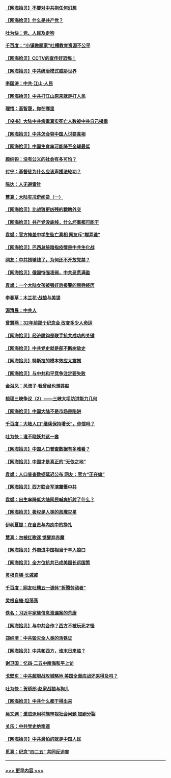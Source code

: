 #### [【网海拾贝】不要对中共抱任何幻想](../pages/nsc993/n12965222.md?t=05212351) 
#### [【网海拾贝】什么是共产党？](../pages/nsc993/n12962781.md?t=05212351) 
#### [吐为快：党、人民及走狗](../pages/nsc993/n12962747.md?t=05212351) 
#### [千百度：“小镇做题家”吐槽教育资源不公平](../pages/nsc993/n12962705.md?t=05212351) 
#### [【网海拾贝】CCTV的宣传好恐怖！](../pages/nsc993/n12959984.md?t=05212351) 
#### [【网海拾贝】中共统治模式威胁世界](../pages/nsc993/n12957622.md?t=05212351) 
#### [李国涛：中共‧江山‧人民](../pages/nsc993/n12957502.md?t=05212351) 
#### [【网海拾贝】中共打江山原来就是打人民](../pages/nsc993/n12954345.md?t=05212351) 
#### [理悟：高智晟，你在哪里](../pages/nsc993/n12953115.md?t=05212351) 
#### [【投书】大陆中共病毒真实死亡人数被中共自己揭露](../pages/nsc993/n12953050.md?t=05212351) 
#### [【网海拾贝】中共怎会容中国人讨要真相](../pages/nsc993/n12952161.md?t=05212351) 
#### [【网海拾贝】中国生育率可能降至全球最低](../pages/nsc993/n12948793.md?t=05212351) 
#### [颜纯钩：没有公义的社会有多可怕？](../pages/nsc993/n12947626.md?t=05212351) 
#### [付宁：基督徒为什么应该声援法轮功？](../pages/nsc993/n12947233.md?t=05212351) 
#### [陈达：人无避雷针](../pages/nsc993/n12947098.md?t=05212351) 
#### [慧真：大陆实况奇闻录（一）](../pages/nsc993/n12945811.md?t=05212351) 
#### [【网海拾贝】比战狼更凶残的戳瞎外交](../pages/nsc993/n12945717.md?t=05212351) 
#### [【网海拾贝】共产党没底线，什么坏事都可能干](../pages/nsc993/n12942090.md?t=05212351) 
#### [袁斌：官方掩盖中学生坠亡真相 网友斥“糊弄谁”](../pages/nsc993/n12942029.md?t=05212351) 
#### [【网海拾贝】巴西总统暗指疫情是中共生化战](../pages/nsc993/n12938999.md?t=05212351) 
#### [网友：中共捞够钱了，为何还不开放党禁？](../pages/nsc993/n12938952.md?t=05212351) 
#### [【网海拾贝】俄国恃强凌弱，中共恶贯满盈](../pages/nsc993/n12936626.md?t=05212351) 
#### [袁斌：一个大陆女孩被强奸后报警的屈辱经历](../pages/nsc993/n12936547.md?t=05212351) 
#### [李春草：木兰花·战狼与美谍](../pages/nsc993/n12935995.md?t=05212351) 
#### [源清晨：中共人](../pages/nsc993/n12935589.md?t=05212351) 
#### [曾慧燕：32年前那个纪念会 改变多少人命运](../pages/nsc993/n12934233.md?t=05212351) 
#### [【网海拾贝】经济脱钩是联手抗共成功的关键](../pages/nsc993/n12934176.md?t=05212351) 
#### [【网海拾贝】中共党史就是部不断树敌史](../pages/nsc993/n12932844.md?t=05212351) 
#### [【网海拾贝】特斯拉的模本效应太震撼](../pages/nsc993/n12925626.md?t=05212351) 
#### [【网海拾贝】与中共和平竞争注定要失败](../pages/nsc993/n12923326.md?t=05212351) 
#### [金浴凤：风流子‧我曾经也想姓赵](../pages/nsc993/n12920911.md?t=05212351) 
#### [梳理三峡争议（2）——三峡大坝防洪能力几何](../pages/nsc993/n12920173.md?t=05212351) 
#### [【网海拾贝】中国大陆不是市场是陷阱](../pages/nsc993/n12920143.md?t=05212351) 
#### [千百度：大陆人口“继续保持增长”，你信吗？](../pages/nsc993/n12918946.md?t=05212351) 
#### [吐为快：谁不晓妖共这一套](../pages/nsc993/n12918941.md?t=05212351) 
#### [【网海拾贝】中国人口普查数据有多难看？](../pages/nsc993/n12917822.md?t=05212351) 
#### [【网海拾贝】中国才是真正的“无依之地”](../pages/nsc993/n12915845.md?t=05212351) 
#### [袁斌：人口普查数据延迟公布 网友：官方“正在编”](../pages/nsc993/n12915748.md?t=05212351) 
#### [【网海拾贝】西方联合军演震慑中共](../pages/nsc993/n12913466.md?t=05212351) 
#### [袁斌：出生率降低大陆网民喊爽折射了什么？](../pages/nsc993/n12913365.md?t=05212351) 
#### [【网海拾贝】极权是人类的恶魔灾星](../pages/nsc993/n12910697.md?t=05212351) 
#### [伊利夏提：在自责与内疚中的挣扎](../pages/nsc993/n12910493.md?t=05212351) 
#### [慧真：勿被红歌迷 觉醒弃赤魔](../pages/nsc993/n12910485.md?t=05212351) 
#### [【网海拾贝】外商进中国相当于羊入狼口](../pages/nsc993/n12908274.md?t=05212351) 
#### [【网海拾贝】全方位抗共已成美国长远国策](../pages/nsc993/n12906878.md?t=05212351) 
#### [灵根自植‧长戚戚](../pages/nsc993/n12905585.md?t=05212351) 
#### [千百度：网友吐槽五一调休“折腾劳动者”](../pages/nsc993/n12905934.md?t=05212351) 
#### [灵根自植‧坦荡荡](../pages/nsc993/n12905562.md?t=05212351) 
#### [佚名：习近平家族信息泄漏案的荒唐](../pages/nsc993/n12904705.md?t=05212351) 
#### [【网海拾贝】与中共合作？西方不被玩死才怪](../pages/nsc993/n12903873.md?t=05212351) 
#### [郑纯清：中共毁灭全人类的活铁证](../pages/nsc993/n12903785.md?t=05212351) 
#### [【网海拾贝】中共和西方，谁末日来临？](../pages/nsc993/n12903482.md?t=05212351) 
#### [谢卫国：忆四‧二五中南海和平上访](../pages/nsc993/n12902192.md?t=05212351) 
#### [戈壁东：中共超限战攻城略地 美国全面应战还来得及吗？](../pages/nsc993/n12902297.md?t=05212351) 
#### [吐为快：贺骄郎‧赵家战狼与狗儿](../pages/nsc993/n12902280.md?t=05212351) 
#### [【网海拾贝】中共什么都干得出来](../pages/nsc993/n12897500.md?t=05212351) 
#### [吴文渊：激进派用种族审视社会问题 加剧分裂](../pages/nsc993/n12893881.md?t=05212351) 
#### [关乐：中共党史绝笔谣](../pages/nsc993/n12897270.md?t=05212351) 
#### [【网海拾贝】中共最怕的就是中国人民](../pages/nsc993/n12894705.md?t=05212351) 
#### [觅真：纪念“四二五” 共同反迫害](../pages/nsc993/n12894553.md?t=05212351) 

----
#### [ >>> 更早内容 <<< ](../indexes/nsc993-earlier.md)

